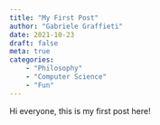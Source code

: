 ```yaml
---
title: "My First Post"
author: "Gabriele Graffieti"
date: 2021-10-23
draft: false
meta: true
categories: 
    - "Philosophy"
    - "Computer Science"
    - "Fun"
---
```


Hi everyone, this is my first post here!
